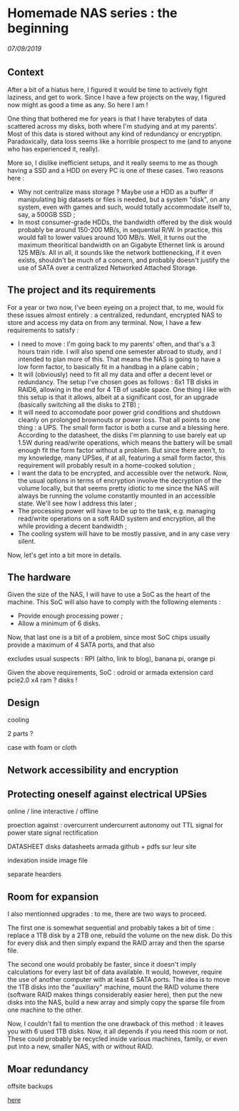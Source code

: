 # Homemade NAS series : the beginning
###### 07/09/2019

## Context 
After a bit of a hiatus here, I figured it would be time to actively fight
laziness, and get to work. Since I have a few projects on the way, I figured
now might as good a time as any. So here I am !

One thing that bothered me for years is that I have terabytes of data scattered
across my disks, both where I'm studying and at my parents'. Most of this data
is stored without any kind of redundancy or encryptipn. Paradoxically, data
loss seems like a horrible prospect to me (and to anyone who has experienced
it, really). 

More so, I dislike inefficient setups, and it really seems to me as though
having a SSD and a HDD on every PC is one of these cases.
Two reasons here : 
- Why not centralize mass storage ? Maybe use a HDD as a buffer if manipulating
  big datasets or files is needed, but a system "disk", on any system, even
  with games and such, would totally accommodate itself to, say, a 500GB SSD ; 
- In most consumer-grade HDDs, the bandwidth offered by the disk would probably
  be around 150-200 MB/s, in sequential R/W. In practice, this would fall to
  lower values around 100 MB/s. Well, it turns out the maximum theoritical
  bandwidth on an Gigabyte Ethernet link is around 125 MB/s. All in all, it
  sounds like the network bottlenecking, if it even exists, shouldn't be much
  of a concern, and probably doesn't justify the use of SATA over a centralized
  Networked Attached Storage. 

## The project and its requirements
For a year or two now, I've been eyeing on a project that, to me, would fix
these issues almost entirely : a centralized, redundant, encrypted NAS to store
and access my data on from any terminal.  Now, I have a few requirements to
satisfy : 
- I need to move : I'm going back to my parents' often, and that's a 3 hours
  train ride. I will also spend one semester abroad to study, and I intended to
  plan more of this. That means the NAS is going to have a low form factor, to
  basically fit in a handbag in a plane cabin ; 
- It will (obviously) need to fit all my data and offer a decent level or
  redundancy. The setup I've chosen goes as follows : 6x1 TB disks in RAID6,
  allowing in the end for 4 TB of usable space. One thing I like with this
  setup is that it allows, albeit at a significant cost, for an upgrade
  (basically switching all the disks to 2TB) ;
- It will need to accomodate poor power grid conditions and shutdown cleanly on
  prolonged brownouts or power loss. That all points to one thing : a UPS. The
  small form factor is both a curse and a blessing here. According to the
  datasheet, the disks I'm planning to use barely eat up 1.5W during read/write
  operations, which means the battery will be small enough fit the form factor
  without a problem. But since there aren't, to my knowledge, many UPSes, if at
  all, featuring a small form factor, this requirement will probably result in
  a home-cooked solution ;
- I want the data to be encrypted, and accessible over the network. Now, the
  usual options in terms of encryption involve the decryption of the volume
  locally, but that seems pretty idiotic to me since the NAS will always be
  running the volume constantly mounted in an accessible state. We'll see how I
  address this later ;
- The processing power will have to be up to the task, e.g. managing read/write
  operations on a soft RAID system and encryption, all the while providing a
  decent bandwidth ;
- The cooling system will have to be mostly passive, and in any case very
  silent. 

Now, let's get into a bit more in details.

## The hardware
Given the size of the NAS, I will have to use a SoC as the heart of the machine. This SoC will also have to comply with the following elements : 
- Provide enough processing power ;
- Allow a minimum of 6 disks.

Now, that last one is a bit of a problem, since most SoC chips usually provide a maximum of 4 SATA ports, and that also 

excludes usual suspects : RPI (altho, link to blog), banana pi, orange pi

Given the above requirements, 
SoC : odroid or armada
extension card pcie2.0 x4
ram ? 
disks !

## Design

cooling

2 parts ? 

case with foam or cloth

## Network accessibility and encryption

## Protecting oneself against electrical UPSies 

online / line interactive / offline 

proection against : 
overcurrent
undercurrent
autonomy
out TTL signal for power state
signal rectification


DATASHEET disks 
datasheets armada github + pdfs sur leur site

indexation inside image file

separate hearders

## Room for expansion
I also mentionned upgrades : to me, there are two ways to proceed.

The first one is somewhat sequential and probably takes a bit of time : replace a 1TB disk by a 2TB one, rebuild the volume on the new disk. Do this for every disk and then simply expand the RAID array and then the sparse file. 

The second one would probably be faster, since it doesn't imply calculations for every last bit of data available. It would, however, require the use of another computer with at least 6 SATA ports. The idea is to move the 1TB disks into the "auxiliary" machine, mount the RAID volume there (software RAID makes things considerably easier here), then put the new disks into the NAS, build a new array and simply copy the sparse file from one machine to the other. 

Now, I couldn't fail to mention the one drawback of this method : it leaves you with 6 used 1TB disks. Now, it all depends if you need this room or not. These could probably be recycled inside various machines, family, or even put into a new, smaller NAS, with or without RAID. 

## Moar redundancy 

offsite backups


[here](https://jekyllrb.com/tutorials/navigation/#scenario-1-basic-list)
